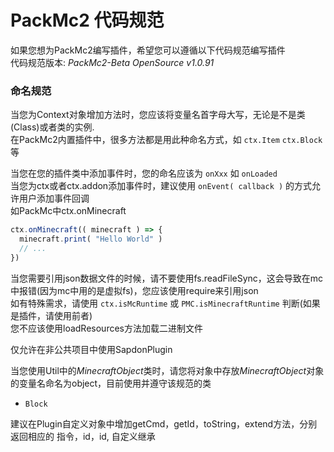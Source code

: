 # PackMc2 代码规范
如果您想为PackMc2编写插件，希望您可以遵循以下代码规范编写插件  
代码规范版本: *PackMc2-Beta OpenSource v1.0.91*

### 命名规范
当您为Context对象增加方法时，您应该将变量名首字母大写，无论是不是类(Class)或者类的实例.  
在PackMc2内置插件中，很多方法都是用此种命名方式，如 `ctx.Item` `ctx.Block` 等

当您在您的插件类中添加事件时，您的命名应该为 `onXxx` 如 `onLoaded`  
当您为ctx或者ctx.addon添加事件时，建议使用 `onEvent( callback )` 的方式允许用户添加事件回调  
如PackMc中ctx.onMinecraft
```js
ctx.onMinecraft(( minecraft ) => {
  minecraft.print( "Hello World" )
  // ...
})
```

当您需要引用json数据文件的时候，请不要使用fs.readFileSync，这会导致在mc中报错(因为mc中用的是虚拟fs)，您应该使用require来引用json  
如有特殊需求，请使用 `ctx.isMcRuntime` 或 `PMC.isMinecraftRuntime` 判断(如果是插件，请使用前者)  
您不应该使用loadResources方法加载二进制文件

仅允许在非公共项目中使用SapdonPlugin

当您使用Util中的*MinecraftObject*类时，请您将对象中存放*MinecraftObject*对象的变量名命名为object，目前使用并遵守该规范的类
* `Block`

建议在Plugin自定义对象中增加getCmd，getId，toString，extend方法，分别返回相应的 指令，id，id, 自定义继承